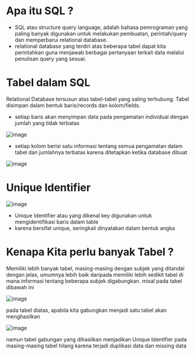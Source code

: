 # Apa itu SQL ?
- SQL atau structure query language, adalah bahasa pemrograman yang paling banyak digunakan untuk melakukan pembuatan, perintah/query dan memperbarui relational database. 
- relational database yang terdiri atas beberapa tabel dapat kita perintahkan guna menjawab berbagai pertanyaan terkait data melalui penulisan query yang sesuai.

# Tabel dalam SQL

Relational Database tersusun atas tabel-tabel yang saling terhubung. Tabel disimpan dalam bentuk baris/records dan kolom/fields. 
- setiap baris akan menyimpan data pada pengamatan individual dengan jumlah yang tidak terbatas

![image](https://github.com/akmalhsn/SQL/assets/149208628/a0338156-32d6-48c0-951b-d22a9f155536)

- setiap kolom berisi satu informasi tentang semua pengamatan dalam tabel dan jumlahnya terbatas karena ditetapkan ketika database dibuat

![image](https://github.com/akmalhsn/SQL/assets/149208628/9b01c004-7523-42ea-a198-61b6016bec91)

# Unique Identifier

![image](https://github.com/akmalhsn/SQL/assets/149208628/dac4a83b-87a6-4266-b9ca-cad4c4e4e07b)

-  Unique Identifier atau yang dikenal key digunakan untuk mengidentifikasi baris dalam table
-  karena bersifat unique, seringkali dinyatakan dalam bentuk angka

# Kenapa Kita perlu banyak Tabel ?

Memiliki lebih banyak tabel, masing-masing dengan subjek yang ditandai dengan jelas, umumnya lebih baik daripada memiliki lebih sedikit tabel di mana informasi tentang beberapa subjek digabungkan. misal pada tabel dibawah ini

![image](https://github.com/akmalhsn/SQL/assets/149208628/00568797-edff-4288-93f8-33b03ec4c7d3)

pada tabel diatas, apabila kita gabungkan menjadi satu tabel akan menghasilkan 

![image](https://github.com/akmalhsn/SQL/assets/149208628/97300e3d-705a-4277-a5de-d147690751be)

namun tabel gabungan yang dihasilkan menjadikan Unique Identifier pada masing-masing tabel hilang karena terjadi duplikasi data dan missing data

